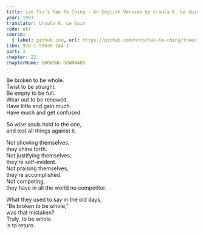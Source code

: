 ```yaml
---
title: Lao Tzu's Tao Te Ching - An English Version by Ursula K. Le Guin
year: 1997
translator: Ursula K. Le Guin
code: ukl
source:
  { label: github.com, url: https://github.com/nrrb/tao-te-ching/tree/master }
isbn: 978-1-59030-744-1
part: 1
chapter: 22
chapterName: GROWING DOWNWARD
---
```


Be broken to be whole.  
Twist to be straight.  
Be empty to be full.  
Wear out to be renewed.  
Have little and gain much.  
Have much and get confused.

So wise souls hold to the one,  
and test all things against it.

Not showing themselves,  
they shine forth.  
Not justifying themselves,  
they’re self-evident.  
Not praising themselves,  
they’re accomplished.  
Not competing,  
they have in all the world no competitor.

What they used to say in the old days,  
“Be broken to be whole,”  
was that mistaken?  
Truly, to be whole  
is to return.
